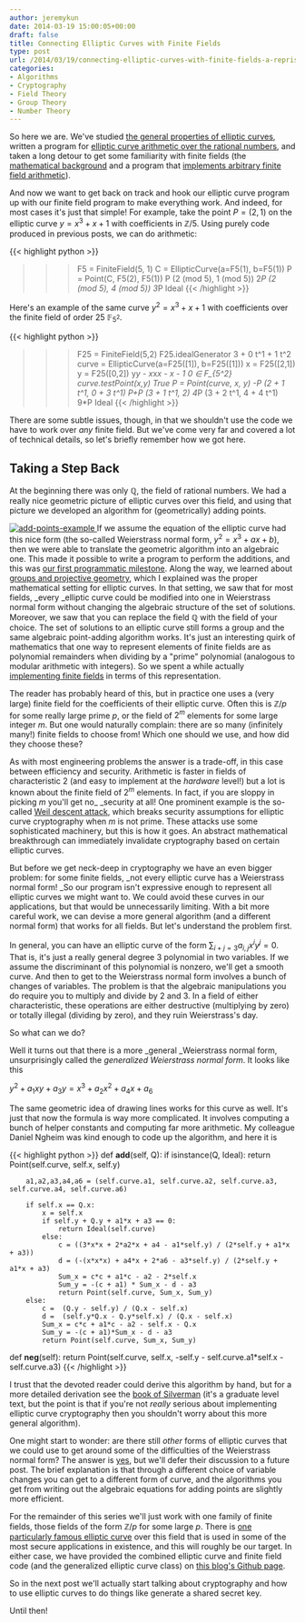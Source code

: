 ```yaml
---
author: jeremykun
date: 2014-03-19 15:00:05+00:00
draft: false
title: Connecting Elliptic Curves with Finite Fields
type: post
url: /2014/03/19/connecting-elliptic-curves-with-finite-fields-a-reprise/
categories:
- Algorithms
- Cryptography
- Field Theory
- Group Theory
- Number Theory
---
```


So here we are. We've studied [the general properties of elliptic curves](http://jeremykun.com/2014/02/16/elliptic-curves-as-algebraic-structures/), written a program for [elliptic curve arithmetic over the rational numbers](http://jeremykun.com/2014/02/24/elliptic-curves-as-python-objects/), and taken a long detour to get some familiarity with finite fields (the [mathematical background](http://jeremykun.com/2014/02/26/finite-fields-a-primer/) and a program that [implements arbitrary finite field arithmetic](http://jeremykun.com/2014/03/13/programming-with-finite-fields/)).

And now we want to get back on track and hook our elliptic curve program up with our finite field program to make everything work. And indeed, for most cases it's just that simple! For example, take the point $P = (2,1)$ on the elliptic curve $y = x^3 + x + 1$ with coefficients in $\mathbb{Z}/5$. Using purely code produced in previous posts, we can do arithmetic:

{{< highlight python >}}
>>> F5 = FiniteField(5, 1)
>>> C = EllipticCurve(a=F5(1), b=F5(1))
>>> P = Point(C, F5(2), F5(1))
>>> P
(2 (mod 5), 1 (mod 5))
>>> 2*P
(2 (mod 5), 4 (mod 5))
>>> 3*P
Ideal
{{< /highlight >}}

Here's an example of the same curve $y^2 = x^3 + x + 1$ with coefficients over the finite field of order 25 $\mathbb{F}_{5^2}$.

{{< highlight python >}}
>>> F25 = FiniteField(5,2)
>>> F25.idealGenerator
3 + 0 t^1 + 1 t^2
>>> curve = EllipticCurve(a=F25([1]), b=F25([1]))
>>> x = F25([2,1])
>>> y = F25([0,2])
>>> y*y - x*x*x - x - 1
0 ∈ F_{5^2}
>>> curve.testPoint(x,y)
True
>>> P = Point(curve, x, y)
>>> -P
(2 + 1 t^1, 0 + 3 t^1)
>>> P+P
(3 + 1 t^1, 2)
>>> 4*P
(3 + 2 t^1, 4 + 4 t^1)
>>> 9*P
Ideal
{{< /highlight >}}

There are some subtle issues, though, in that we shouldn't use the code we have to work over _any_ finite field. But we've come very far and covered a lot of technical details, so let's briefly remember how we got here.


## Taking a Step Back


At the beginning there was only $\mathbb{Q}$, the field of rational numbers. We had a really nice geometric picture of elliptic curves over this field, and using that picture we developed an algorithm for (geometrically) adding points.

[![add-points-example](http://jeremykun.files.wordpress.com/2014/02/add-points-example.png?w=300)
](http://jeremykun.files.wordpress.com/2014/02/add-points-example.png)If we assume the equation of the elliptic curve had this nice form (the so-called Weierstrass normal form, $y^2 = x^3 + ax + b$), then we were able to translate the geometric algorithm into an algebraic one. This made it possible to write a program to perform the additions, and this was [our first programmatic milestone](http://jeremykun.com/2014/02/24/elliptic-curves-as-python-objects/). Along the way, we learned about [groups and projective geometry](http://jeremykun.com/2014/02/16/elliptic-curves-as-algebraic-structures/), which I explained was the proper mathematical setting for elliptic curves. In that setting, we saw that for most fields, _every _elliptic curve could be modified into one in Weierstrass normal form without changing the algebraic structure of the set of solutions. Moreover, we saw that you can replace the field $\mathbb{Q}$ with the field of your choice. The set of solutions to an elliptic curve still forms a group and the same algebraic point-adding algorithm works. It's just an interesting quirk of mathematics that one way to represent elements of finite fields are as polynomial remainders when dividing by a "prime" polynomial (analogous to modular arithmetic with integers). So we spent a while actually [implementing finite fields](http://jeremykun.com/2014/03/13/programming-with-finite-fields/) in terms of this representation.

The reader has probably heard of this, but in practice one uses a (very large) finite field for the coefficients of their elliptic curve. Often this is $\mathbb{Z}/p$ for some really large prime $p$, or the field of $2^m$ elements for some large integer $m$. But one would naturally complain: there are so many (infinitely many!) finite fields to choose from! Which one should we use, and how did they choose these?

As with most engineering problems the answer is a trade-off, in this case between efficiency and security. Arithmetic is faster in fields of characteristic 2 (and easy to implement at the _hardware_ level!) but a lot is known about the finite field of $2^m$ elements. In fact, if you are sloppy in picking $m$ you'll get no_ _security at all! One prominent example is the so-called [Weil descent attack](http://cihangir.forgottenlance.com/presentations/ECDLP.pdf), which breaks security assumptions for elliptic curve cryptography when $m$ is not prime. These attacks use some sophisticated machinery, but this is how it goes. An abstract mathematical breakthrough can immediately invalidate cryptography based on certain elliptic curves.

But before we get neck-deep in cryptography we have an even bigger problem: for some finite fields, _not every elliptic curve has a Weierstrass normal form! _So our program isn't expressive enough to represent all elliptic curves we might want to. We could avoid these curves in our applications, but that would be unnecessarily limiting. With a bit more careful work, we can devise a more general algorithm (and a different normal form) that works for all fields. But let's understand the problem first.

In general, you can have an elliptic curve of the form $\sum_{i+j=3} a_{i,j}x^iy^j = 0$. That is, it's just a really general degree 3 polynomial in two variables. If we assume the discriminant of this polynomial is nonzero, we'll get a smooth curve. And then to get to the Weierstrass normal form involves a bunch of changes of variables. The problem is that the algebraic manipulations you do require you to multiply and divide by 2 and 3. In a field of either characteristic, these operations are either destructive (multiplying by zero) or totally illegal (dividing by zero), and they ruin Weierstrass's day.

So what can we do?

Well it turns out that there is a more _general _Weierstrass normal form, unsurprisingly called the _generalized Weierstrass normal form_. It looks like this


$\displaystyle y^2 + a_1 xy + a_3y = x^3 + a_2x^2 + a_4x + a_6$




The same geometric idea of drawing lines works for this curve as well. It's just that now the formula is way more complicated. It involves computing a bunch of helper constants and computing far more arithmetic. My colleague Daniel Ngheim was kind enough to code up the algorithm, and here it is




{{< highlight python >}}
    def __add__(self, Q):
        if isinstance(Q, Ideal):
            return Point(self.curve, self.x, self.y)

        a1,a2,a3,a4,a6 = (self.curve.a1, self.curve.a2, self.curve.a3, self.curve.a4, self.curve.a6)

        if self.x == Q.x:
            x = self.x
            if self.y + Q.y + a1*x + a3 == 0:
                return Ideal(self.curve)
            else:
                c = ((3*x*x + 2*a2*x + a4 - a1*self.y) / (2*self.y + a1*x + a3))
                d = (-(x*x*x) + a4*x + 2*a6 - a3*self.y) / (2*self.y + a1*x + a3)
                Sum_x = c*c + a1*c - a2 - 2*self.x
                Sum_y = -(c + a1) * Sum_x - d - a3
                return Point(self.curve, Sum_x, Sum_y)
        else:
            c =  (Q.y - self.y) / (Q.x - self.x)
            d =  (self.y*Q.x - Q.y*self.x) / (Q.x - self.x)
            Sum_x = c*c + a1*c - a2 - self.x - Q.x
            Sum_y = -(c + a1)*Sum_x - d - a3
            return Point(self.curve, Sum_x, Sum_y)

   def __neg__(self):
      return Point(self.curve, self.x, -self.y - self.curve.a1*self.x - self.curve.a3)
{{< /highlight >}}

I trust that the devoted reader could derive this algorithm by hand, but for a more detailed derivation see the [book of Silverman](http://www.amazon.com/dp/0387094938/ref=rdr_ext_sb_ti_sims_1) (it's a graduate level text, but the point is that if you're not _really_ serious about implementing elliptic curve cryptography then you shouldn't worry about this more general algorithm).

One might start to wonder: are there still _other_ forms of elliptic curves that we could use to get around some of the difficulties of the Weierstrass normal form? The answer is [yes](http://en.wikipedia.org/wiki/Montgomery_curve), but we'll defer their discussion to a future post. The brief explanation is that through a different choice of variable changes you can get to a different form of curve, and the algorithms you get from writing out the algebraic equations for adding points are slightly more efficient.

For the remainder of this series we'll just work with one family of finite fields, those fields of the form $\mathbb{Z}/p$ for some large $p$. There is [one particularly famous elliptic curve](http://en.wikipedia.org/wiki/Curve25519) over this field that is used in some of the most secure applications in existence, and this will roughly be our target. In either case, we have provided the combined elliptic curve and finite field code (and the generalized elliptic curve class) on [this blog's Github page](http://github.com/j2kun).

So in the next post we'll actually start talking about cryptography and how to use elliptic curves to do things like generate a shared secret key.

Until then!
